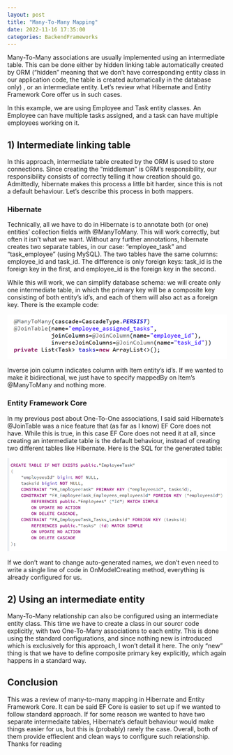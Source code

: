 ```yaml
---
layout: post
title: "Many-To-Many Mapping"
date: 2022-11-16 17:35:00
categories: BackendFrameworks
---
```



Many-To-Many associations are usually implemented using an intermediate table. This can be done either by hidden linking table automatically created by ORM (“hidden” meaning that we don’t have corresponding entity class in our application code, the table is created automatically in the database only) , or an intermediate entity.  Let’s review what Hibernate and Entity Framework Core offer us in such cases. 

In this example, we are using Employee and Task entity classes. An Employee can have multiple tasks assigned, and a task can have multiple employees working on it.

## 1) Intermediate linking table

In this approach, intermediate table created by the ORM is used to store connections. Since creating the “middleman” is ORM’s responsibility, our responsibility consists of correctly telling it how creation should go. Admittedly, hibernate makes this process a little bit harder, since this is not a default behaviour. Let’s describe this process in both mappers.

### Hibernate

Technically, all we have to do in Hibernate is to annotate both (or one) entities’ collection fields with @ManyToMany. This will work correctly, but often it isn’t what we want. 
Without any further annotations, hibernate creates two separate tables, in our case: “employee_task” and “task_employee” (using MySQL). The two tables have the same columns:  employee_id and task_id. The difference is only foreign keys: task_id is the foreign key in the first, and employee_id is the foreign key in the second. 

While this will work, we can simplify database schema: we will create only one intermediate table, in which the primary key will be a composite key consisting of both entity’s id’s, and each of them will also act as a foreign key. There is the example code:

![MTMHibernate](/assets/MTMHibernate.png)

Inverse join column indicates column with Item entity’s id’s. If we wanted to make it bidirectional, we just have to specify mappedBy on Item’s @ManyToMany and nothing more.

### Entity Framework Core
In my previous post about One-To-One associations, I said said Hibernate’s @JoinTable was a nice feature that (as far as I know) EF Core does not have. While this is true,  in this case EF Core does not need it at all, since creating an intermediate table is the default behaviour, instead of creating two different tables like Hibernate. Here is the SQL for the generated table:

![MTMCSSQL](/assets/MTMCSSQL.png)

If we don’t want to change auto-generated names, we don’t even need to write a single line of code in OnModelCreating method, everything is already configured for us.

## 2)	Using an intermediate entity
Many-To-Many relationship can also be configured using an intermediate entity class. This time we have to create a class in our sourcr code explicitly, with two One-To-Many associations to each entity. This is done using the standard configurations, and since nothing new is introduced which is exclusively for this approach, I won’t detail it here. The only “new” thing is that we have to define composite primary key explicitly, which again happens in a standard way.

## Conclusion
This was a review of many-to-many mapping in Hibernate and Entity Framework Core. It can be said EF Core is easier to set up if we wanted to follow standard approach. If for some reason we wanted to have two separate intermedaite tables, Hibernate’s default behaviour would make things easier for us, but this is (probably) rarely the case. Overall, both of them provide effiecient and clean ways to configure such relationship.  Thanks for reading
